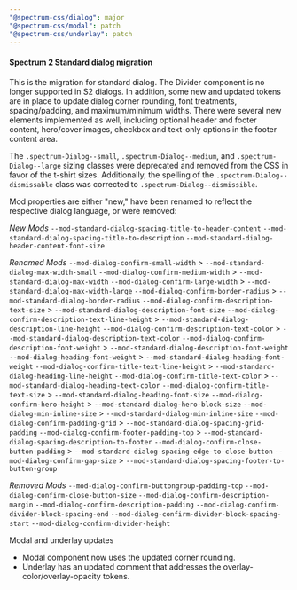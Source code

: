 ```yaml
---
"@spectrum-css/dialog": major
"@spectrum-css/modal": patch
"@spectrum-css/underlay": patch
---
```


#### Spectrum 2 Standard dialog migration

This is the migration for standard dialog. The Divider component is no longer supported in S2 dialogs. In addition, some new and updated tokens are in place to update dialog corner rounding, font treatments, spacing/padding, and maximum/minimum widths. There were several new elements implemented as well, including optional header and footer content, hero/cover images, checkbox and text-only options in the footer content area.

The `.spectrum-Dialog--small`, `.spectrum-Dialog--medium`, and `.spectrum-Dialog--large` sizing classes were deprecated and removed from the CSS in favor of the t-shirt sizes. Additionally, the spelling of the `.spectrum-Dialog--dismissable` class was corrected to `.spectrum-Dialog--dismissible`.

Mod properties are either "new," have been renamed to reflect the respective dialog language, or were removed:

_New Mods_
`--mod-standard-dialog-spacing-title-to-header-content`
`--mod-standard-dialog-spacing-title-to-description`
`--mod-standard-dialog-header-content-font-size`

_Renamed Mods_
`--mod-dialog-confirm-small-width` > `--mod-standard-dialog-max-width-small`
`--mod-dialog-confirm-medium-width` > `--mod-standard-dialog-max-width`
`--mod-dialog-confirm-large-width` > `--mod-standard-dialog-max-width-large`
`--mod-dialog-confirm-border-radius` > `--mod-standard-dialog-border-radius`
`--mod-dialog-confirm-description-text-size` > `--mod-standard-dialog-description-font-size`
`--mod-dialog-confirm-description-text-line-height` > `--mod-standard-dialog-description-line-height`
`--mod-dialog-confirm-description-text-color` > `--mod-standard-dialog-description-text-color`
`--mod-dialog-confirm-description-font-weight` > `--mod-standard-dialog-description-font-weight`
`--mod-dialog-heading-font-weight` > `--mod-standard-dialog-heading-font-weight`
`--mod-dialog-confirm-title-text-line-height` > `--mod-standard-dialog-heading-line-height`
`--mod-dialog-confirm-title-text-color` > `--mod-standard-dialog-heading-text-color`
`--mod-dialog-confirm-title-text-size` > `--mod-standard-dialog-heading-font-size`
`--mod-dialog-confirm-hero-height` > `--mod-standard-dialog-hero-block-size`
`--mod-dialog-min-inline-size` > `--mod-standard-dialog-min-inline-size`
`--mod-dialog-confirm-padding-grid` > `--mod-standard-dialog-spacing-grid-padding`
`--mod-dialog-confirm-footer-padding-top` > `--mod-standard-dialog-spacing-description-to-footer`
`--mod-dialog-confirm-close-button-padding` > `--mod-standard-dialog-spacing-edge-to-close-button`
`--mod-dialog-confirm-gap-size` > `--mod-standard-dialog-spacing-footer-to-button-group`

_Removed Mods_
`--mod-dialog-confirm-buttongroup-padding-top`
`--mod-dialog-confirm-close-button-size`
`--mod-dialog-confirm-description-margin`
`--mod-dialog-confirm-description-padding`
`--mod-dialog-confirm-divider-block-spacing-end`
`--mod-dialog-confirm-divider-block-spacing-start`
`--mod-dialog-confirm-divider-height`

Modal and underlay updates

- Modal component now uses the updated corner rounding.
- Underlay has an updated comment that addresses the overlay-color/overlay-opacity tokens.
